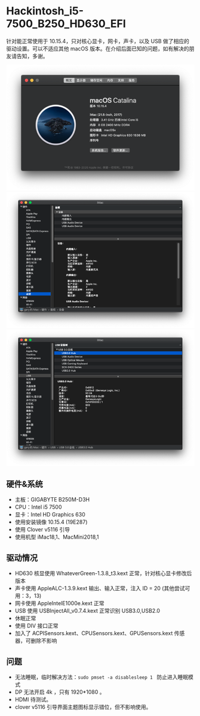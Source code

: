 Hackintosh_i5-7500_B250_HD630_EFI
====
针对能正常使用于 10.15.4，只对核心显卡，网卡，声卡，以及 USB 做了相应的驱动设置。可以不适应其他 macOS 版本。在介绍后面已知的问题，如有解决的朋友请告知，多谢。

![系统信息](./Screenshot/System.png)
![音频](./Screenshot/ALC892.png)
![USB](./Screenshot/USB.png)

硬件&系统
----
* 主板：GIGABYTE B250M-D3H
* CPU：Intel i5 7500
* 显卡：Intel HD Graphics 630
* 使用安装镜像 10.15.4 (19E287)
* 使用 Clover v5116 引导
* 使用机型 iMac18,1、MacMini2018,1

驱动情况
----
* HD630 核显使用 WhateverGreen-1.3.8_t3.kext 正常，针对核心显卡修改后版本
* 声卡使用 AppleALC-1.3.9.kext 输出、输入正常，注入 ID = 20 (其他尝试可用：3，13)
* 网卡使用 AppleIntelE1000e.kext 正常
* USB 使用 USBInjectAll_v0.7.4.kext 正常识别 USB3.0,USB2.0
* 休眠正常
* 使用 DIV 接口正常
* 加入了 ACPISensors.kext、CPUSensors.kext、GPUSensors.kext 传感器，可删除不影响

问题
----
* 无法睡眠，临时解决方法：`sudo pmset -a disablesleep 1 ` 防止进入睡眠模式
* DP 无法开启 4k ，只有 1920*1080 。
* HDMI 待测试。
* clover v5116 引导界面主题图标显示错位，但不影响使用。